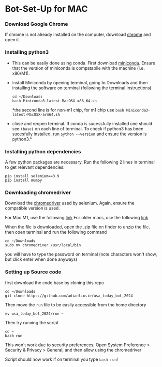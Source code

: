 # Bot-Set-Up for MAC

### Download Google Chrome
If chrome is not already installed on the computer, download [chrome](https://www.google.com/intl/en_us/chrome/) and open it 

### Installing python3
- This can be easily done using conda. First download [miniconda](https://docs.conda.io/en/latest/miniconda.html). Ensure that the version of miniconda is compatabile with the machine (i.e. x86/M1).

- Install Miniconda by opening terminal, going to Downloads and then installing the software on terminal (following the terminal instructions)

  ```
  cd ~/Downloads
  bash Miniconda3-latest-MacOSX-x86_64.sh 
  ```  
  *the second line is for non-m1 chip, for m1 chip use ```bash Miniconda3-latest-MacOSX-arm64.sh ```

- close and reopen terminal. If conda is sucessfully installed one should see ```(base)``` on each line of terminal. To check if python3 has been sucesfully installed, run ```python --version``` and ensure the version is python3.*

### Installing python dependencies
A few python packages are necessary. Run the following 2 lines in terminal to get relevant dependencies:

```
pip install selenium==3.9
pip install numpy
```

### Downloading chromedriver

Download the [chromedriver](https://googlechromelabs.github.io/chrome-for-testing/#stable) used by selenium. Again, ensure the compatible version is used. 

For Mac M1, use the following [link](https://storage.googleapis.com/chrome-for-testing-public/126.0.6478.26/mac-arm64/chrome-mac-arm64.zip)
For older macs, use the following [link](https://storage.googleapis.com/chrome-for-testing-public/126.0.6478.26/mac-x64/chrome-mac-x64.zip)

When the file is downloaded, open the .zip file on finder to unzip the file, then open terminal and run the following command

```
cd ~/Downloads
sudo mv chromedriver /usr/local/bin 
```

you will have to type the password on terminal (note characters won't show, but click enter when done anyways)

### Setting up Source code
first download the code base by cloning this repo

``` 
cd ~/Downloads
git clone https://github.com/adianliusie/usa_today_bot_2024
```

Then move the `run` file to be easily accessible from the home directory
``` 
mv usa_today_bot_2024/run ~
```

Then try running the script
```
cd ~
bash run
```

This won't work due to security preferences. Open System Preference > Security & Privacy > General, and then allow using the chromedriver

Script should now work if on terminal you type ```bash run```!



